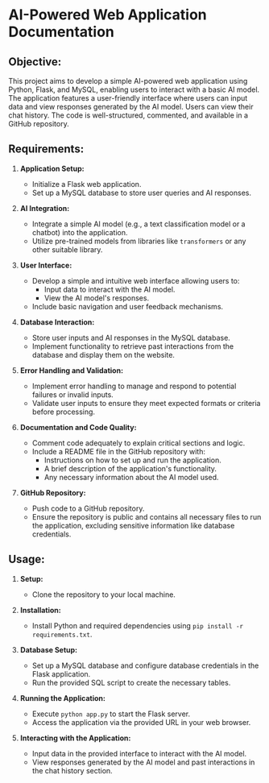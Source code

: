 # AI-Powered Web Application Documentation

## Objective:

This project aims to develop a simple AI-powered web application using Python, Flask, and MySQL, enabling users to interact with a basic AI model. The application features a user-friendly interface where users can input data and view responses generated by the AI model. Users can view their chat history. The code is well-structured, commented, and available in a GitHub repository.

## Requirements:

1. **Application Setup:**
   - Initialize a Flask web application.
   - Set up a MySQL database to store user queries and AI responses.

2. **AI Integration:**
   - Integrate a simple AI model (e.g., a text classification model or a chatbot) into the application.
   - Utilize pre-trained models from libraries like `transformers` or any other suitable library.

3. **User Interface:**
   - Develop a simple and intuitive web interface allowing users to:
     - Input data to interact with the AI model.
     - View the AI model's responses.
   - Include basic navigation and user feedback mechanisms.

4. **Database Interaction:**
   - Store user inputs and AI responses in the MySQL database.
   - Implement functionality to retrieve past interactions from the database and display them on the website.

5. **Error Handling and Validation:**
   - Implement error handling to manage and respond to potential failures or invalid inputs.
   - Validate user inputs to ensure they meet expected formats or criteria before processing.

6. **Documentation and Code Quality:**
   - Comment code adequately to explain critical sections and logic.
   - Include a README file in the GitHub repository with:
     - Instructions on how to set up and run the application.
     - A brief description of the application's functionality.
     - Any necessary information about the AI model used.

7. **GitHub Repository:**
   - Push code to a GitHub repository.
   - Ensure the repository is public and contains all necessary files to run the application, excluding sensitive information like database credentials.


## Usage:

1. **Setup:**
   - Clone the repository to your local machine.

2. **Installation:**
   - Install Python and required dependencies using `pip install -r requirements.txt`.

3. **Database Setup:**
   - Set up a MySQL database and configure database credentials in the Flask application.
   - Run the provided SQL script to create the necessary tables.

4. **Running the Application:**
   - Execute `python app.py` to start the Flask server.
   - Access the application via the provided URL in your web browser.

5. **Interacting with the Application:**
   - Input data in the provided interface to interact with the AI model.
   - View responses generated by the AI model and past interactions in the chat history section.
